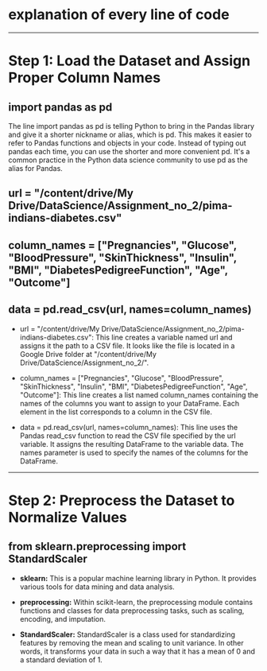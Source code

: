 # explanation of every line of code

---
# Step 1: Load the Dataset and Assign Proper Column Names

## import pandas as pd

The line import pandas as pd is telling Python to bring in the Pandas library and give it a shorter nickname or alias, which is pd. This makes it easier to refer to Pandas functions and objects in your code. Instead of typing out pandas each time, you can use the shorter and more convenient pd. It's a common practice in the Python data science community to use pd as the alias for Pandas.

## url = "/content/drive/My Drive/DataScience/Assignment_no_2/pima-indians-diabetes.csv"
## column_names = ["Pregnancies", "Glucose", "BloodPressure", "SkinThickness", "Insulin", "BMI", "DiabetesPedigreeFunction", "Age", "Outcome"]
## data = pd.read_csv(url, names=column_names)

- url = "/content/drive/My Drive/DataScience/Assignment_no_2/pima-indians-diabetes.csv": This line creates a variable named url and assigns it the path to a CSV file. It looks like the file is located in a Google Drive folder at "/content/drive/My Drive/DataScience/Assignment_no_2/".

- column_names = ["Pregnancies", "Glucose", "BloodPressure", "SkinThickness", "Insulin", "BMI", "DiabetesPedigreeFunction", "Age", "Outcome"]: This line creates a list named column_names containing the names of the columns you want to assign to your DataFrame. Each element in the list corresponds to a column in the CSV file.

- data = pd.read_csv(url, names=column_names): This line uses the Pandas read_csv function to read the CSV file specified by the url variable. It assigns the resulting DataFrame to the variable data. The names parameter is used to specify the names of the columns for the DataFrame.

---

# Step 2: Preprocess the Dataset to Normalize Values

## from sklearn.preprocessing import StandardScaler

- <b>sklearn:</b> This is a popular machine learning library in Python. It provides various tools for data mining and data analysis.

- <b>preprocessing:</b> Within scikit-learn, the preprocessing module contains functions and classes for data preprocessing tasks, such as scaling, encoding, and imputation.

- <b>StandardScaler:</b> StandardScaler is a class used for standardizing features by removing the mean and scaling to unit variance. In other words, it transforms your data in such a way that it has a mean of 0 and a standard deviation of 1.


